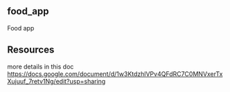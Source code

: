 ## food_app

Food app

## Resources
more details in this doc
https://docs.google.com/document/d/1w3KtdzhlVPv4QFdRC7C0MNVxerTxXujuuf_7retv1Ng/edit?usp=sharing